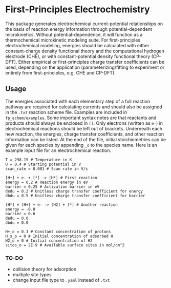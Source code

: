 # **F**irst-**P**rinciples **E**lectro**c**hemistry

This package generates electrochemical current-potential relationships on the basis of reaction energy information through potential-dependent microkinetics.
Without potential-dependence, it will function as a thermochemical microkinetic modeling suite.
For first-principles electrochemical modeling, energies should be calculated with either constant-charge density functional theory and the computational hydrogen electrode (CHE), or with constant-potential density functional theory (CP-DFT).
Either empirical or first-principles charge transfer coefficients can be used, depending on the application (parameterizing/fitting to experiment or entirely from first-principles, e.g. CHE and CP-DFT).

## Usage

The energies associated with each elementary step of a full reaction pathway are required for calculating currents and should also be assigned in the `.txt` reaction scheme file.
Examples are included in `fp_echem/examples`.
Some important syntax notes are that reactants and products should always be enclosed in `[]`.
Only electrons (written as `e-`) in electrochemical reactions should be left out of brackets.
Underneath each new reaction, the energies, charge transfer coefficients, and other reaction information can be listed.
At the end of the file, initial stoichiometries can be given for each species by appending `_o` to the species name.
Here is an example input file for an electrochemical reaction.

```
T = 298.15 # Temperature in K
U = 0.4 # Starting potential in V
scan_rate = 0.001 # Scan rate in V/s

[H+] + e- + [*] -> [H*] # First reaction
energy = 0.2 # Reaction energy in eV
barrier = 0.25 # Activation barrier in eV
dedu = 0.2 # Unitless charge transfer coefficient for energy
dbdu = 0.5 # Unitless charge transfer coefficient for barrier

[H*] + [H+] + e- -> [H2] + [*] # Another reaction
energy = -0.8
barrier = 0.6
dedu = 0.0 
dbdu = 0.0

H+_o = 0.3 # Constant concentration of protons
H_s_o = 0 # Initial concentration of adsorbed H
H2_o = 0 # Initial concentration of H2
sites_o = 2E-9 # Available surface sites in mol/cm^2
```


### TO-DO
- collision theory for adsorption
- multiple site types
- change input file type to `.yaml` instead of `.txt`
